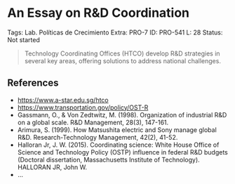 # An Essay on R&D Coordination

Tags: Lab. Políticas de Crecimiento
Extra: PRO-7
ID: PRO-541
L: 28
Status: Not started

> Technology Coordinating Offices (HTCO) develop R&D strategies in several key areas, offering solutions to address national challenges.
> 

## References

- https://www.a-star.edu.sg/htco
- https://www.transportation.gov/policy/OST-R
- Gassmann, O., & Von Zedtwitz, M. (1998). Organization of industrial R&D on a global scale. R&D Management, 28(3), 147-161.
- Arimura, S. (1999). How Matsushita electric and Sony manage global R&D. Research-Technology Management, 42(2), 41-52.
- Halloran Jr, J. W. (2015). Coordinating science: White House Office of Science and Technology Policy (OSTP) influence in federal R&D budgets (Doctoral dissertation, Massachusetts Institute of Technology).
HALLORAN JR, John W.
- …